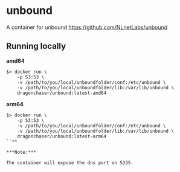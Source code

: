 # unbound

A container for unbound https://github.com/NLnetLabs/unbound

## Running locally

**amd64**

```
$> docker run \
    -p 53:53 \
    -v /path/to/you/local/unboundfolder/conf:/etc/unbound \
    -v /path/to/you/local/unboundfolder/lib:/var/lib/unbound \
    dragonchaser/unbound:latest-amd64 
```

**arm64**

```
$> docker run \
    -p 53:53 \
    -v /path/to/you/local/unboundfolder/conf:/etc/unbound \
    -v /path/to/you/local/unboundfolder/lib:/var/lib/unbound \
    dragonchaser/unbound:latest-arm64 
``**

***Note:***

The container will expose the dns port on 5335.
